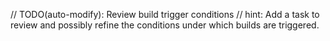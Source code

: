 // TODO(auto-modify): Review build trigger conditions
// hint: Add a task to review and possibly refine the conditions under which builds are triggered.
